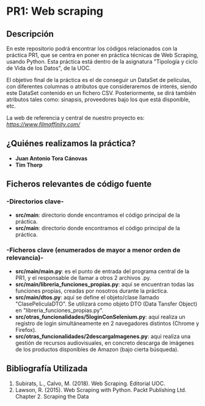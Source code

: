 # PR1: Web scraping

## Descripción

En este repositorio podrá encontrar los códigos relacionados con la práctica PR1, que se centra en poner en práctica técnicas de Web Scraping, usando Python.
Esta práctica está dentro de la asignatura "Tipología y ciclo de Vida de los Datos", de la UOC. 

El objetivo final de la práctica es el de conseguir un DataSet de películas, con diferentes columnas o atributos que consideraremos de interés, siendo este DataSet contenido en un fichero CSV.
Posteriormente, se dirá también atributos tales como: sinapsis, proveedores bajo los que está disponible, etc.

La web de referencia y central de nuestro proyecto es: _https://www.filmaffinity.com/_

## ¿Quiénes realizamos la práctica?

* **Juan Antonio Tora Cánovas** 
* **Tim Thorp**

## Ficheros relevantes de código fuente
### -Directorios clave-
* **src/main**: directorio donde encontramos el código principal de la práctica.
* **src/main**: directorio donde encontramos el código principal de la práctica.
### -Ficheros clave (enumerados de mayor a menor orden de relevancia)-
* **src/main/main.py**: es el punto de entrada del programa central de la PR1, y el responsable de llamar a otros 2 archivos .py.
* **src/main/libreria_funciones_propias.py**: aquí se encuentran todas las funciones propias, creadas por nosotros durante la práctica. 
* **src/main/dtos.py**: aquí se define el objeto/clase llamado "ClasePeliculaDTO". Se utilizará como objeto DTO (Data Tansfer Object) en "libreria_funciones_propias.py".
* **src/otras_funcionalidades/5loginConSelenium.py**: aquí realiza un registro de login simultáneamente en 2 navegadores distintos (Chrome y Firefox).
* **src/otras_funcionalidades/2descargaImagenes.py**: aquí realiza una gestión de recursos audiovisuales, en concreto descarga de imágenes de los productos disponibles de Amazon (bajo cierta búsqueda).

## Bibliografía Utilizada

1. Subirats, L., Calvo, M. (2018). Web Scraping. Editorial UOC.
2. Lawson, R. (2015). Web Scraping with Python. Packt Publishing Ltd. Chapter 2.
Scraping the Data
